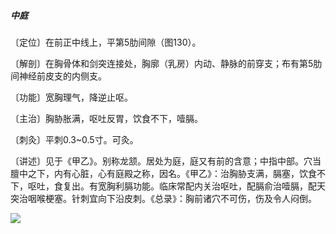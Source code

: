 ##### 中庭

〔定位〕在前正中线上，平第5肋间隙（图130）。

〔解剖〕在胸骨体和剑突连接处，胸廓（乳房）内动、静脉的前穿支；布有第5肋间神经前皮支的内侧支。

〔功能〕宽胸理气，降逆止呕。

〔主治〕胸胁胀满，呕吐反胃，饮食不下，噎膈。

〔刺灸〕平刺0.3~0.5寸。可灸。

〔讲述〕见于《甲乙》。别称龙颔。居处为庭，庭又有前的含意；中指中部。穴当膻中之下，内有心脏，心有庭殿之称，因名。《甲乙》：治胸胁支满，膈塞，饮食不下，呕吐，食复出。有宽胸利膈功能。临床常配内关治呕吐，配膈俞治噎膈，配天突治咽喉梗塞。针刺宜向下沿皮刺。《总录》：胸前诸穴不可伤，伤及令人闷倒。

![](./img/图130.jpg)

